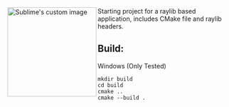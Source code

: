<img align="left" width = 200 src="https://pbs.twimg.com/media/Gv8WXm9bIAAeu7P?format=jpg" alt="Sublime's custom image"/>
Starting project for a raylib based application, includes CMake file and raylib headers.

## Build:
Windows (Only Tested)
```
mkdir build
cd build
cmake ..
cmake --build .
```
